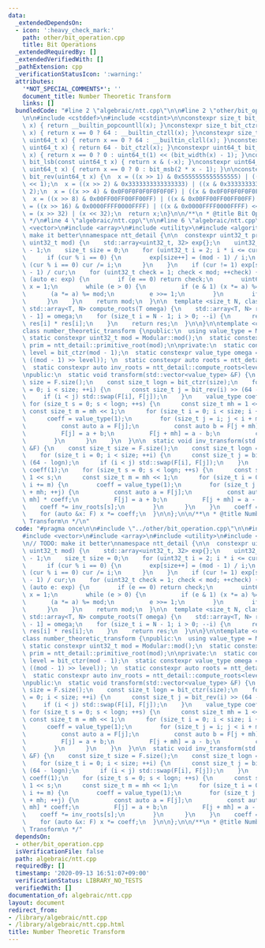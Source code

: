 ```yaml
---
data:
  _extendedDependsOn:
  - icon: ':heavy_check_mark:'
    path: other/bit_operation.cpp
    title: Bit Operations
  _extendedRequiredBy: []
  _extendedVerifiedWith: []
  _pathExtension: cpp
  _verificationStatusIcon: ':warning:'
  attributes:
    '*NOT_SPECIAL_COMMENTS*': ''
    document_title: Number Theoretic Transform
    links: []
  bundledCode: "#line 2 \"algebraic/ntt.cpp\"\n\n#line 2 \"other/bit_operation.cpp\"\
    \n\n#include <cstddef>\n#include <cstdint>\n\nconstexpr size_t bit_ppc(const uint64_t\
    \ x) { return __builtin_popcountll(x); }\nconstexpr size_t bit_ctzr(const uint64_t\
    \ x) { return x == 0 ? 64 : __builtin_ctzll(x); }\nconstexpr size_t bit_ctzl(const\
    \ uint64_t x) { return x == 0 ? 64 : __builtin_clzll(x); }\nconstexpr size_t bit_width(const\
    \ uint64_t x) { return 64 - bit_ctzl(x); }\nconstexpr uint64_t bit_msb(const uint64_t\
    \ x) { return x == 0 ? 0 : uint64_t(1) << (bit_width(x) - 1); }\nconstexpr uint64_t\
    \ bit_lsb(const uint64_t x) { return x & (-x); }\nconstexpr uint64_t bit_cover(const\
    \ uint64_t x) { return x == 0 ? 0 : bit_msb(2 * x - 1); }\n\nconstexpr uint64_t\
    \ bit_rev(uint64_t x) {\n  x = ((x >> 1) & 0x5555555555555555) | ((x & 0x5555555555555555)\
    \ << 1);\n  x = ((x >> 2) & 0x3333333333333333) | ((x & 0x3333333333333333) <<\
    \ 2);\n  x = ((x >> 4) & 0x0F0F0F0F0F0F0F0F) | ((x & 0x0F0F0F0F0F0F0F0F) << 4);\n\
    \  x = ((x >> 8) & 0x00FF00FF00FF00FF) | ((x & 0x00FF00FF00FF00FF) << 8);\n  x\
    \ = ((x >> 16) & 0x0000FFFF0000FFFF) | ((x & 0x0000FFFF0000FFFF) << 16);\n  x\
    \ = (x >> 32) | (x << 32);\n  return x;\n}\n\n/**\n * @title Bit Operations\n\
    \ */\n#line 4 \"algebraic/ntt.cpp\"\n\n#line 6 \"algebraic/ntt.cpp\"\n#include\
    \ <vector>\n#include <array>\n#include <utility>\n#include <algorithm>\n\n// TODO:\
    \ make it better\nnamespace ntt_detail {\n\n  constexpr uint32_t primitive_root(const\
    \ uint32_t mod) {\n    std::array<uint32_t, 32> exp{};\n    uint32_t cur = mod\
    \ - 1;\n    size_t size = 0;\n    for (uint32_t i = 2; i * i <= cur; ++i) {\n\
    \      if (cur % i == 0) {\n        exp[size++] = (mod - 1) / i;\n        while\
    \ (cur % i == 0) cur /= i;\n      }\n    }\n    if (cur != 1) exp[size++] = (mod\
    \ - 1) / cur;\n    for (uint32_t check = 1; check < mod; ++check) {\n      for\
    \ (auto e: exp) {\n        if (e == 0) return check;\n        uint64_t a = check,\
    \ x = 1;\n        while (e > 0) {\n          if (e & 1) (x *= a) %= mod;\n   \
    \       (a *= a) %= mod;\n          e >>= 1;\n        }\n        if (x == 1) break;\n\
    \      }\n    }\n    return mod;\n  }\n\n  template <size_t N, class T>\n  constexpr\
    \ std::array<T, N> compute_roots(T omega) {\n    std::array<T, N> res;\n    res[N\
    \ - 1] = omega;\n    for (size_t i = N - 1; i > 0; --i) {\n      res[i - 1] =\
    \ res[i] * res[i];\n    }\n    return res;\n  }\n\n}\n\ntemplate <class Modular>\n\
    class number_theoretic_transform {\npublic:\n  using value_type = Modular;\n \
    \ static constexpr uint32_t mod = Modular::mod();\n  static constexpr uint32_t\
    \ prim = ntt_detail::primitive_root(mod);\n\nprivate:\n  static constexpr size_t\
    \ level = bit_ctzr(mod - 1);\n  static constexpr value_type omega = power(value_type(prim),\
    \ ((mod - 1) >> level)); \n  static constexpr auto roots = ntt_detail::compute_roots<level>(omega);\n\
    \  static constexpr auto inv_roots = ntt_detail::compute_roots<level>(inverse(omega));\n\
    \npublic:\n  static void transform(std::vector<value_type> &F) {\n    const size_t\
    \ size = F.size();\n    const size_t logn = bit_ctzr(size);\n    for (size_t i\
    \ = 0; i < size; ++i) {\n      const size_t j = bit_rev(i) >> (64 - logn);\n \
    \     if (i < j) std::swap(F[i], F[j]);\n    }\n    value_type coeff(1);\n   \
    \ for (size_t s = 0; s < logn; ++s) {\n      const size_t mh = 1 << s;\n     \
    \ const size_t m = mh << 1;\n      for (size_t i = 0; i < size; i += m) {\n  \
    \      coeff = value_type(1);\n        for (size_t j = i; j < i + mh; ++j) {\n\
    \          const auto a = F[j];\n          const auto b = F[j + mh] * coeff;\n\
    \          F[j] = a + b;\n          F[j + mh] = a - b;\n          coeff *= roots[s];\n\
    \        }\n      }\n    }\n  }\n\n  static void inv_transform(std::vector<value_type>\
    \ &F) {\n    const size_t size = F.size();\n    const size_t logn = bit_ctzr(size);\n\
    \    for (size_t i = 0; i < size; ++i) {\n      const size_t j = bit_rev(i) >>\
    \ (64 - logn);\n      if (i < j) std::swap(F[i], F[j]);\n    }\n    value_type\
    \ coeff(1);\n    for (size_t s = 0; s < logn; ++s) {\n      const size_t mh =\
    \ 1 << s;\n      const size_t m = mh << 1;\n      for (size_t i = 0; i < size;\
    \ i += m) {\n        coeff = value_type(1);\n        for (size_t j = i; j < i\
    \ + mh; ++j) {\n          const auto a = F[j];\n          const auto b = F[j +\
    \ mh] * coeff;\n          F[j] = a + b;\n          F[j + mh] = a - b;\n      \
    \    coeff *= inv_roots[s];\n        }\n      }\n    }\n    coeff = inverse(value_type(size));\n\
    \    for (auto &x: F) x *= coeff;\n  }\n\n};\n\n/**\n * @title Number Theoretic\
    \ Transform\n */\n"
  code: "#pragma once\n\n#include \"../other/bit_operation.cpp\"\n\n#include <cstddef>\n\
    #include <vector>\n#include <array>\n#include <utility>\n#include <algorithm>\n\
    \n// TODO: make it better\nnamespace ntt_detail {\n\n  constexpr uint32_t primitive_root(const\
    \ uint32_t mod) {\n    std::array<uint32_t, 32> exp{};\n    uint32_t cur = mod\
    \ - 1;\n    size_t size = 0;\n    for (uint32_t i = 2; i * i <= cur; ++i) {\n\
    \      if (cur % i == 0) {\n        exp[size++] = (mod - 1) / i;\n        while\
    \ (cur % i == 0) cur /= i;\n      }\n    }\n    if (cur != 1) exp[size++] = (mod\
    \ - 1) / cur;\n    for (uint32_t check = 1; check < mod; ++check) {\n      for\
    \ (auto e: exp) {\n        if (e == 0) return check;\n        uint64_t a = check,\
    \ x = 1;\n        while (e > 0) {\n          if (e & 1) (x *= a) %= mod;\n   \
    \       (a *= a) %= mod;\n          e >>= 1;\n        }\n        if (x == 1) break;\n\
    \      }\n    }\n    return mod;\n  }\n\n  template <size_t N, class T>\n  constexpr\
    \ std::array<T, N> compute_roots(T omega) {\n    std::array<T, N> res;\n    res[N\
    \ - 1] = omega;\n    for (size_t i = N - 1; i > 0; --i) {\n      res[i - 1] =\
    \ res[i] * res[i];\n    }\n    return res;\n  }\n\n}\n\ntemplate <class Modular>\n\
    class number_theoretic_transform {\npublic:\n  using value_type = Modular;\n \
    \ static constexpr uint32_t mod = Modular::mod();\n  static constexpr uint32_t\
    \ prim = ntt_detail::primitive_root(mod);\n\nprivate:\n  static constexpr size_t\
    \ level = bit_ctzr(mod - 1);\n  static constexpr value_type omega = power(value_type(prim),\
    \ ((mod - 1) >> level)); \n  static constexpr auto roots = ntt_detail::compute_roots<level>(omega);\n\
    \  static constexpr auto inv_roots = ntt_detail::compute_roots<level>(inverse(omega));\n\
    \npublic:\n  static void transform(std::vector<value_type> &F) {\n    const size_t\
    \ size = F.size();\n    const size_t logn = bit_ctzr(size);\n    for (size_t i\
    \ = 0; i < size; ++i) {\n      const size_t j = bit_rev(i) >> (64 - logn);\n \
    \     if (i < j) std::swap(F[i], F[j]);\n    }\n    value_type coeff(1);\n   \
    \ for (size_t s = 0; s < logn; ++s) {\n      const size_t mh = 1 << s;\n     \
    \ const size_t m = mh << 1;\n      for (size_t i = 0; i < size; i += m) {\n  \
    \      coeff = value_type(1);\n        for (size_t j = i; j < i + mh; ++j) {\n\
    \          const auto a = F[j];\n          const auto b = F[j + mh] * coeff;\n\
    \          F[j] = a + b;\n          F[j + mh] = a - b;\n          coeff *= roots[s];\n\
    \        }\n      }\n    }\n  }\n\n  static void inv_transform(std::vector<value_type>\
    \ &F) {\n    const size_t size = F.size();\n    const size_t logn = bit_ctzr(size);\n\
    \    for (size_t i = 0; i < size; ++i) {\n      const size_t j = bit_rev(i) >>\
    \ (64 - logn);\n      if (i < j) std::swap(F[i], F[j]);\n    }\n    value_type\
    \ coeff(1);\n    for (size_t s = 0; s < logn; ++s) {\n      const size_t mh =\
    \ 1 << s;\n      const size_t m = mh << 1;\n      for (size_t i = 0; i < size;\
    \ i += m) {\n        coeff = value_type(1);\n        for (size_t j = i; j < i\
    \ + mh; ++j) {\n          const auto a = F[j];\n          const auto b = F[j +\
    \ mh] * coeff;\n          F[j] = a + b;\n          F[j + mh] = a - b;\n      \
    \    coeff *= inv_roots[s];\n        }\n      }\n    }\n    coeff = inverse(value_type(size));\n\
    \    for (auto &x: F) x *= coeff;\n  }\n\n};\n\n/**\n * @title Number Theoretic\
    \ Transform\n */"
  dependsOn:
  - other/bit_operation.cpp
  isVerificationFile: false
  path: algebraic/ntt.cpp
  requiredBy: []
  timestamp: '2020-09-13 16:51:07+09:00'
  verificationStatus: LIBRARY_NO_TESTS
  verifiedWith: []
documentation_of: algebraic/ntt.cpp
layout: document
redirect_from:
- /library/algebraic/ntt.cpp
- /library/algebraic/ntt.cpp.html
title: Number Theoretic Transform
---
```

